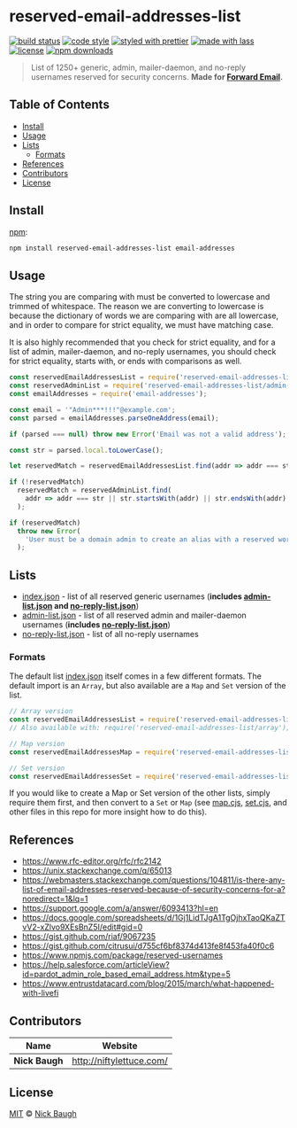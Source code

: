 # reserved-email-addresses-list

[![build status](https://github.com/forwardemail/reserved-email-addresses-list/actions/workflows/ci.yml/badge.svg)](https://github.com/forwardemail/reserved-email-addresses-list/actions/workflows/ci.yml)
[![code style](https://img.shields.io/badge/code_style-XO-5ed9c7.svg)](https://github.com/sindresorhus/xo)
[![styled with prettier](https://img.shields.io/badge/styled_with-prettier-ff69b4.svg)](https://github.com/prettier/prettier)
[![made with lass](https://img.shields.io/badge/made_with-lass-95CC28.svg)](https://lass.js.org)
[![license](https://img.shields.io/github/license/forwardemail/reserved-email-addresses-list.svg)](LICENSE)
[![npm downloads](https://img.shields.io/npm/dt/reserved-email-addresses-list.svg)](https://npm.im/reserved-email-addresses-list)

> List of 1250+ generic, admin, mailer-daemon, and no-reply usernames reserved for security concerns.  **Made for [Forward Email](https://forwardemail.net).**


## Table of Contents

* [Install](#install)
* [Usage](#usage)
* [Lists](#lists)
  * [Formats](#formats)
* [References](#references)
* [Contributors](#contributors)
* [License](#license)


## Install

[npm][]:

```sh
npm install reserved-email-addresses-list email-addresses
```


## Usage

The string you are comparing with must be converted to lowercase and trimmed of whitespace. The reason we are converting to lowercase is because the dictionary of words we are comparing with are all lowercase, and in order to compare for strict equality, we must have matching case.

It is also highly recommended that you check for strict equality, and for a list of admin, mailer-daemon, and no-reply usernames, you should check for strict equality, starts with, or ends with comparisons as well.

```js
const reservedEmailAddressesList = require('reserved-email-addresses-list');
const reservedAdminList = require('reserved-email-addresses-list/admin-list.json');
const emailAddresses = require('email-addresses');

const email = '"Admin***!!!"@example.com';
const parsed = emailAddresses.parseOneAddress(email);

if (parsed === null) throw new Error('Email was not a valid address');

const str = parsed.local.toLowerCase();

let reservedMatch = reservedEmailAddressesList.find(addr => addr === str);

if (!reservedMatch)
  reservedMatch = reservedAdminList.find(
    addr => addr === str || str.startsWith(addr) || str.endsWith(addr)
  );

if (reservedMatch)
  throw new Error(
    'User must be a domain admin to create an alias with a reserved word (see https://forwardemail.net/reserved-email-addresses).'
  );
```


## Lists

* [index.json](index.json) - list of all reserved generic usernames (**includes [admin-list.json](admin-list.json) and [no-reply-list.json](no-reply-list.json)**)
* [admin-list.json](admin-list.json) - list of all reserved admin and mailer-daemon usernames (**includes [no-reply-list.json](no-reply-list.json)**)
* [no-reply-list.json](no-reply-list.json) - list of all no-reply usernames

### Formats

The default list [index.json](index.json) itself comes in a few different formats. The default import is an `Array`, but also available are a `Map` and `Set` version of the list.

```js
// Array version
const reservedEmailAddressesList = require('reserved-email-addresses-list');
// Also available with: require('reserved-email-addresses-list/array');

// Map version
const reservedEmailAddressesMap = require('reserved-email-addresses-list/map');

// Set version
const reservedEmailAddressesSet = require('reserved-email-addresses-list/set');
```

If you would like to create a Map or Set version of the other lists, simply require them first, and then convert to a `Set` or `Map` (see [map.cjs](map.cjs), [set.cjs](set.cjs), and other files in this repo for more insight how to do this).


## References

* <https://www.rfc-editor.org/rfc/rfc2142>
* <https://unix.stackexchange.com/q/65013>
* <https://webmasters.stackexchange.com/questions/104811/is-there-any-list-of-email-addresses-reserved-because-of-security-concerns-for-a?noredirect=1&lq=1>
* <https://support.google.com/a/answer/6093413?hl=en>
* <https://docs.google.com/spreadsheets/d/1Gj1LidTJgA1TgOjhxTaoQKaZTvV2-xZlvo9XEsBnZ5I/edit#gid=0>
* <https://gist.github.com/riaf/9067235>
* <https://gist.github.com/citrusui/d755cf6bf8374d413fe8f453fa40f0c6>
* <https://www.npmjs.com/package/reserved-usernames>
* <https://help.salesforce.com/articleView?id=pardot_admin_role_based_email_address.htm&type=5>
* <https://www.entrustdatacard.com/blog/2015/march/what-happened-with-livefi>


## Contributors

| Name           | Website                    |
| -------------- | -------------------------- |
| **Nick Baugh** | <http://niftylettuce.com/> |


## License

[MIT](LICENSE) © [Nick Baugh](http://niftylettuce.com/)


##

[npm]: https://www.npmjs.com/
